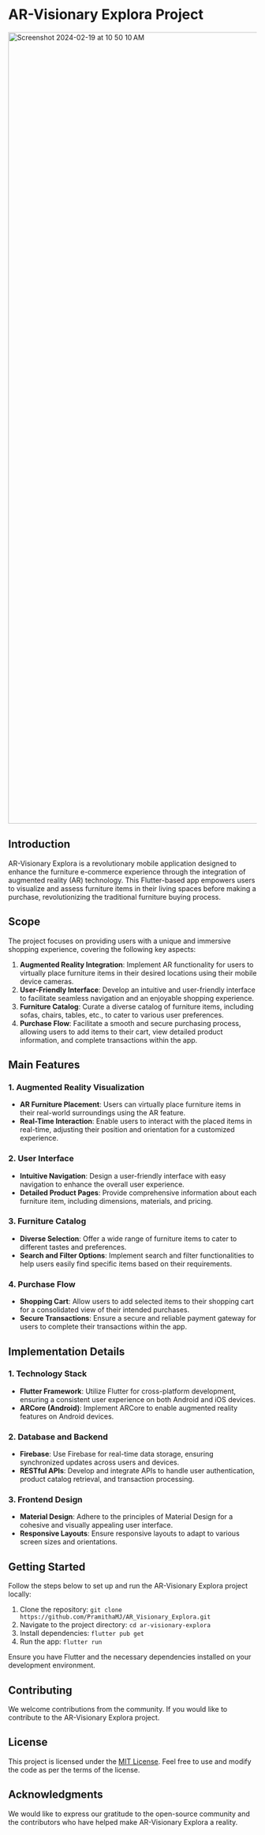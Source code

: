 # AR-Visionary Explora Project
<img width="1603" alt="Screenshot 2024-02-19 at 10 50 10 AM" src="https://github.com/PramithaMJ/AR_Visionary_Explora/assets/123730262/487a5c16-3f56-4a0e-9cf7-04f6041e60b9">

## Introduction
AR-Visionary Explora is a revolutionary mobile application designed to enhance the furniture e-commerce experience through the integration of augmented reality (AR) technology. This Flutter-based app empowers users to visualize and assess furniture items in their living spaces before making a purchase, revolutionizing the traditional furniture buying process.

## Scope
The project focuses on providing users with a unique and immersive shopping experience, covering the following key aspects:
1. **Augmented Reality Integration**: Implement AR functionality for users to virtually place furniture items in their desired locations using their mobile device cameras.
2. **User-Friendly Interface**: Develop an intuitive and user-friendly interface to facilitate seamless navigation and an enjoyable shopping experience.
3. **Furniture Catalog**: Curate a diverse catalog of furniture items, including sofas, chairs, tables, etc., to cater to various user preferences.
4. **Purchase Flow**: Facilitate a smooth and secure purchasing process, allowing users to add items to their cart, view detailed product information, and complete transactions within the app.

## Main Features
### 1. Augmented Reality Visualization
   - **AR Furniture Placement**: Users can virtually place furniture items in their real-world surroundings using the AR feature.
   - **Real-Time Interaction**: Enable users to interact with the placed items in real-time, adjusting their position and orientation for a customized experience.

### 2. User Interface
   - **Intuitive Navigation**: Design a user-friendly interface with easy navigation to enhance the overall user experience.
   - **Detailed Product Pages**: Provide comprehensive information about each furniture item, including dimensions, materials, and pricing.

### 3. Furniture Catalog
   - **Diverse Selection**: Offer a wide range of furniture items to cater to different tastes and preferences.
   - **Search and Filter Options**: Implement search and filter functionalities to help users easily find specific items based on their requirements.

### 4. Purchase Flow
   - **Shopping Cart**: Allow users to add selected items to their shopping cart for a consolidated view of their intended purchases.
   - **Secure Transactions**: Ensure a secure and reliable payment gateway for users to complete their transactions within the app.

## Implementation Details
### 1. Technology Stack
   - **Flutter Framework**: Utilize Flutter for cross-platform development, ensuring a consistent user experience on both Android and iOS devices.
   - **ARCore (Android)**: Implement ARCore to enable augmented reality features on Android devices.

### 2. Database and Backend
   - **Firebase**: Use Firebase for real-time data storage, ensuring synchronized updates across users and devices.
   - **RESTful APIs**: Develop and integrate APIs to handle user authentication, product catalog retrieval, and transaction processing.

### 3. Frontend Design
   - **Material Design**: Adhere to the principles of Material Design for a cohesive and visually appealing user interface.
   - **Responsive Layouts**: Ensure responsive layouts to adapt to various screen sizes and orientations.

## Getting Started
Follow the steps below to set up and run the AR-Visionary Explora project locally:

1. Clone the repository: `git clone https://github.com/PramithaMJ/AR_Visionary_Explora.git`
2. Navigate to the project directory: `cd ar-visionary-explora`
3. Install dependencies: `flutter pub get`
4. Run the app: `flutter run`

Ensure you have Flutter and the necessary dependencies installed on your development environment.

## Contributing
We welcome contributions from the community. If you would like to contribute to the AR-Visionary Explora project.

## License
This project is licensed under the [MIT License](LICENSE). Feel free to use and modify the code as per the terms of the license.

## Acknowledgments
We would like to express our gratitude to the open-source community and the contributors who have helped make AR-Visionary Explora a reality.
